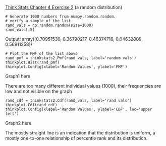 [Think Stats Chapter 4 Exercise 2](http://greenteapress.com/thinkstats2/html/thinkstats2005.html#toc41) (a random distribution)


```
# Generate 1000 numbers from numpy.random.random.
# verify a sample of the list
rand_vals = np.random.random(size=1000)
rand_vals[:5]
```
Output: array([0.70951536, 0.36790217, 0.46374716, 0.04632809, 0.56911358])

```
# Plot the PMF of the list above
rand_pmf = thinkstats2.Pmf(rand_vals, label='random vals')
thinkplot.Hist(rand_pmf) 
thinkplot.Config(xlabel='Random Values', ylabel='PMF')
```

Graph1 here

There are too many different individual values (1000), their frequencies are low and not visible on the graph

```
rand_cdf = thinkstats2.Cdf(rand_vals, label='rand vals')
thinkplot.Cdf(rand_cdf)
thinkplot.Config(xlabel='Random Values', ylabel='CDF', loc='upper left')
```

Graph2 here

The mostly straight line is an indication that the distribution is uniform, a mostly one-to-one relationship of percentle rank and its distribution.
